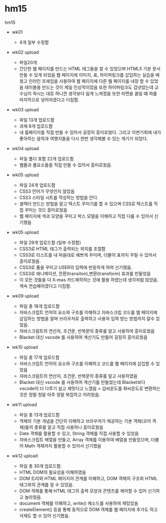 # hm15
hm15
- wk01 
  - 4개 일부 수정함

- wk02 upload
  - 파일20개 
  - 간단한 웹 페이지를 만드는 HTML 태그들을 알 수 있었으며 HTML5 기본 문서 만들 수 있게 되었음
 웹 페이지에 이미지, 표, 하이퍼링크를 삽입하는 실습을 배웠고 인라인 프레임을 사용하여 웹 페이지에 다른 웸 페이지를 내장 할 수 있었음 
 테이블을 만드는 것이 제일 인상적이었음 또한 하이퍼링크도 겁냇었는데 교수님이 하시는 대로 하니깐 생각보다 쉽게 느껴졌음
 또한 라면을 끓일 떄 파를 마지막으로 넣어야겠다고 다짐함.

- wk03 upload
  - 파일 13개 업로드함
  - 과제 8개 업로드함
  - 내 홈페이지를 직접 만들 수 있어서 굉장히 흥미로웠다. 그리고 이번기회에 내가 좋아하는 음악과 여행지들을 다시 한번 생각해볼 수 있는 계기가 되었다. 

- wk04 upload
  - 파일 폴더 포함 22개 업로드함
  - 웹폼과 폼요소들을 직접 만들 수 있어서 흥미로웠음.

- wk05 upload
  - 파일 24개 업로드함
  - CSS3 언어가 무엇인지 알았음
  - CSS3 스타일 시트를 작성하는 방법을 안다.
  - 셀렉터 만드는 방법을 알고 텍스트 꾸미기를 할 수 있으며 CSS로 텍스트를 직접 꾸미는 것으 흥미로웠음
  - 웹 페이지에 색과 모양을 꾸미고 박스 모델을 이해하고 직접 다룰 수 있어서 신기했음


 - wk05 upload
    - 파일 29개 업로드함 (일부 수정함)
    - CSS3로 HTML 태그가 출력되는 위치를 조절함
    - CSS3로 리스트를 내 마음대로 예쁘게 꾸미며, 더불어 표까지 꾸밀 수 있어서 흥미로웠음.
    - CSS3로 폼을 꾸미고 USER의 입력에 반응하게 하여 신기했음.
    - CSS3로 애니메이션, 전환(transiton),변환(transform) 효과를 만들었음
    - 이 모든 것들을 다 X-mas 카드제작하는 것에 활용 하였는데 생각처럼 않았음. 계속 연습해야겠다고 다짐함.
    
  - wk09 upload
     - 파일 총 18개 업로드함 
     - 자바스크립트 언어의 요소와 구조를 이해하고 자바스크립 코드를 웹 페이지에 삽입하는 방법을 알며 브라우저로 출력하고 사용자 입력 받는 방법까지        알수 있었음.
     - 자바스크림트의 연산자, 조건문, 반복문의 종류를 알고 사용하여 흥미로웠음
     - Blacket 대신 vscode 를 사용하여 계산기도 만들어 굉장히 흥미로웠음
     
  - wk10 upload
    - 파일 총 17개 업로드함
    - 자바스크립트 언어의 요소와 구조를 이해하고 코드를 웹 페이지에 삽입할 수 있었음 
    - 자바스크림트의 연산자, 조건문, 반복문의 종류를 알고 사용하였음
    - Blacket 대신 vscode 를 사용하여 계산기를 만들었는데 Blacket보다 vscode이 더 다루기 쉽고 재밋다고 느꼈음
    = 섭씨온도를 화씨온도로 변환하는 것은 정말 정말 아주 정말 복잡하고 어려웠음.
    
 - wk11 upload
   - 파일 총 13개 업로드함
   - 객체의 기본 개념을 간단히 이해하고 브라우저가 제공하는 기본 객체(코어 객체)들의 종류를 알고 직접 사용하니 흥미로웠음
   - Date 객체를 활용할 수 있고, String 객체를 직접 사용할 수 있었음
   - 자바스크립트 배열을 만들고, Array 객체를 이용하여 배열을 만들었으며, 더불어 Math 객체까지 활용할 수 있어서 신기했음
   
 - wk12 upload
   - 파일 총 30개 업로드함.
   - HTML DOM의 필요성을 이해하였음
   - DOM 트리와 HTML 페이지의 관계를 이해하고, DOM 객체의 구조와 HTML 태그와의 관계를 알 수 있었음.
   - DOM 객체를 통해 HTML 태그의 출력 모양과 콘텐츠를 제어할 수 있어 신기하고 놀라웠음.
   - document 객체를 이해하고, write() 메소드를 사용하여 재밌었음  
   - createElement() 등을 통해 동적으로 DOM 객체를 웹 페이지에 추가도 하고 삭제도 할 수 있어 신기했음.

